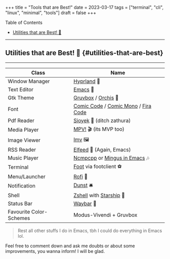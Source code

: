 +++
title = "Tools that are Best!"
date = 2023-03-17
tags = ["terminal", "cli", "linux", "minimal", "tools"]
draft = false
+++

<div class="ox-hugo-toc toc">

<div class="heading">Table of Contents</div>

- [Utilities that are Best! 🌟](#utilities-that-are-best)

</div>
<!--endtoc-->

---


## Utilities that are Best! 🌟 {#utilities-that-are-best}

---

| Class                   | Name                                                                                                                                                          |
|-------------------------|---------------------------------------------------------------------------------------------------------------------------------------------------------------|
| Window Manager          | [Hyprland](https://hyprland.org/) 🌸                                                                                                                          |
| Text Editor             | [Emacs](https://www.gnu.org/software/emacs/) 💮                                                                                                               |
| Gtk Theme               | [Gruvbox](https://github.com/Fausto-Korpsvart/Gruvbox-GTK-Theme) / [Orchis](https://github.com/vinceliuice/Orchis-theme) 🎨                                   |
| Font                    | [Comic Code](https://tosche.net/fonts/comic-code) / [Comic Mono](https://github.com/dtinth/comic-mono-font) / [Fira Code](https://github.com/tonsky/FiraCode) |
| Pdf Reader              | [Sioyek](https://github.com/ahrm/sioyek) 📔 (ditch zathura)                                                                                                   |
| Media Player            | [MPV!](https://mpv.io) 🎬 (its MVP too)                                                                                                                       |
| Image Viewer            | [Imv](https://sr.ht/~exec64/imv/) 🖼️                                                                                                                           |
| RSS Reader              | [Elfeed](https://github.com/skeeto/elfeed) 📰 (Again, Emacs)                                                                                                  |
| Music Player            | [Ncmpcpp](https://github.com/ncmpcpp/ncmpcpp) or [Mingus in Emacs](https://github.com//mingus) 🎶                                                             |
| Terminal                | [Foot](https://codeberg.org/dnkl/foot) via footclient ⚽                                                                                                      |
| Menu/Launcher           | [Rofi](https://github.com/davatorium/rofi) 🚀                                                                                                                 |
| Notification            | [Dunst](https://github.com/dunst/dunst)  🛎️                                                                                                                    |
| Shell                   | [Zshell](https://zsh.org) with [Starship](https://starship.rs) 🔰                                                                                             |
| Status Bar              | [Waybar](https://github.com/Alexays/Waybar)  🍥                                                                                                               |
| Favourite Color-Schemes | Modus-Vivendi + Gruvbox                                                                                                                                       |

> Rest all other stuffs I do in Emacs, tbh I could do everything in Emacs lol.

Feel free to comment down and ask me doubts or about some improvements, you wanna inform! I will be glad.

